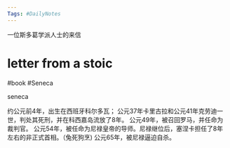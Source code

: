 ```yaml
---
Tags: #DailyNotes 
---
```


一位斯多葛学派人士的来信
# letter from a stoic

#book #Seneca


seneca 

约公元前4年，出生在西班牙科尔多瓦；
公元37年卡里古拉和公元41年克劳迪一世，判处其死刑，并在科西嘉岛流放了8年。
公元49年，被召回罗马，并任命为裁判官。
公元54年，被任命为尼禄皇帝的导师。尼禄继位后，塞涅卡担任了8年左右的非正式首相。（兔死狗烹)
公元65年，被尼禄逼迫自杀。








